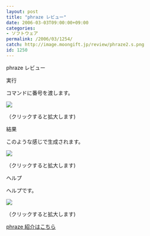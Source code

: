 ```yaml
---
layout: post
title: "phraze レビュー"
date: 2006-03-03T09:00:00+09:00
categories:
- ソフトウェア
permalink: /2006/03/1254/
catch: http://image.moongift.jp/review/phraze2.s.png
id: 1250
---
```

phraze レビュー  
<!--more-->

実行

  

コマンドに番号を渡します。

  

[![](http://image.moongift.jp/review/phraze1.s.png)](http://image.moongift.jp/review/phraze1.png)  
  
（クリックすると拡大します)

  

結果

  

このような感じで生成されます。

  

[![](http://image.moongift.jp/review/phraze2.s.png)](http://image.moongift.jp/review/phraze2.png)  
  
（クリックすると拡大します)

  

ヘルプ

  

ヘルプです。

  

[![](http://image.moongift.jp/review/phraze3.s.png)](http://image.moongift.jp/review/phraze3.png)  
  
（クリックすると拡大します)

  

[phraze 紹介はこちら](http://oss.moongift.jp/intro/i-1251.html)

